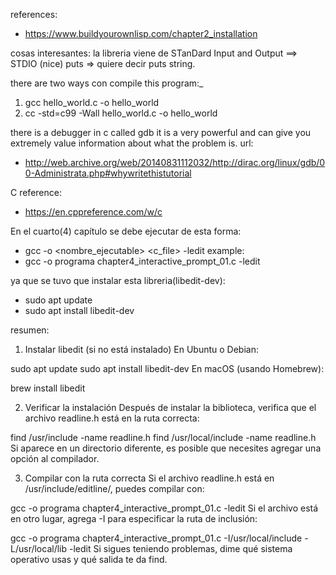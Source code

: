 references:
- https://www.buildyourownlisp.com/chapter2_installation

cosas interesantes:
la libreria <stdio> viene de STanDard Input and Output ==> STDIO (nice)
puts => quiere decir puts string.

there are two ways con compile this program:_
1. gcc hello_world.c -o hello_world
2. cc -std=c99 -Wall hello_world.c -o hello_world

there is a debugger in c called gdb it is a very powerful and can give you extremely value information 
about what the problem is.
url:
- http://web.archive.org/web/20140831112032/http://dirac.org/linux/gdb/00-Administrata.php#whywritethistutorial


C reference:
- https://en.cppreference.com/w/c

En el cuarto(4) capítulo se debe ejecutar de esta forma:
- gcc -o <nombre_ejecutable> <c_file> -ledit
example:
- gcc -o programa chapter4_interactive_prompt_01.c -ledit

ya que se tuvo que instalar esta libreria(libedit-dev):
- sudo apt update 
- sudo apt install libedit-dev

resumen:

1. Instalar libedit (si no está instalado)
En Ubuntu o Debian:

sudo apt update
sudo apt install libedit-dev
En macOS (usando Homebrew):

brew install libedit

2. Verificar la instalación
Después de instalar la biblioteca, verifica que el archivo readline.h está en la ruta correcta:

find /usr/include -name readline.h
find /usr/local/include -name readline.h
Si aparece en un directorio diferente, es posible que necesites agregar una opción al compilador.

3. Compilar con la ruta correcta
Si el archivo readline.h está en /usr/include/editline/, puedes compilar con:

gcc -o programa chapter4_interactive_prompt_01.c -ledit
Si el archivo está en otro lugar, agrega -I para especificar la ruta de inclusión:

gcc -o programa chapter4_interactive_prompt_01.c -I/usr/local/include -L/usr/local/lib -ledit
Si sigues teniendo problemas, dime qué sistema operativo usas y qué salida te da find.
